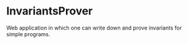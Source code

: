 # InvariantsProver
Web application in which one can write down and prove invariants for simple programs. 
